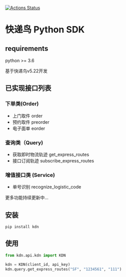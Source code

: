 [![Actions Status](https://github.com/block-cat/kdn_sdk/workflows/KDN%20SDK/badge.svg)](https://github.com/block-cat/kdn_sdk/actions)

# 快递鸟 Python SDK

## requirements

python >= 3.6

基于快递鸟v5.22开发

## 已实现接口列表

### 下单类(Order)

* 上门取件 order
* 预约取件 preorder
* 电子面单 eorder

### 查询类（Query)

* 获取即时物流轨迹 get_express_routes
* 接口订阅轨迹 subscribe_express_routes

### 增值接口类 (Service)

* 单号识别 recognize_logistic_code
  
更多功能持续更新中...

## 安装

```
pip install kdn
```

## 使用

```python
from kdn.api.kdn import KDN

kdn = KDN(client_id, api_key)
kdn.query.get_express_routes("SF", "1234561", "111")

```

